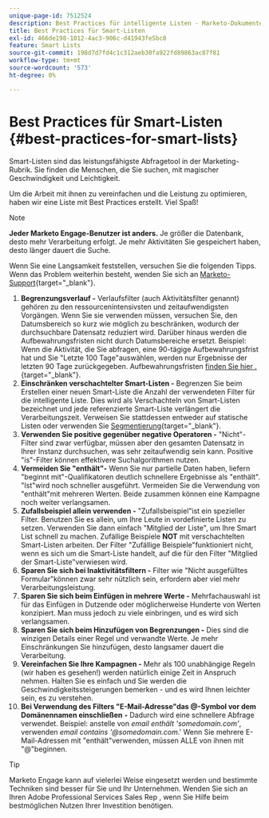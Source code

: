 ```yaml
---
unique-page-id: 7512524
description: Best Practices für intelligente Listen - Marketo-Dokumente - Produktdokumentation
title: Best Practices für Smart-Listen
exl-id: 466de198-1012-4ac3-906c-d41943fe5bc0
feature: Smart Lists
source-git-commit: 198d7d7fd4c1c312aeb30fa922fd89863ac87f81
workflow-type: tm+mt
source-wordcount: '573'
ht-degree: 0%

---
```


# Best Practices für Smart-Listen {#best-practices-for-smart-lists}

Smart-Listen sind das leistungsfähigste Abfragetool in der Marketing-Rubrik. Sie finden die Menschen, die Sie suchen, mit magischer Geschwindigkeit und Leichtigkeit.

Um die Arbeit mit ihnen zu vereinfachen und die Leistung zu optimieren, haben wir eine Liste mit Best Practices erstellt. Viel Spaß!

>[!NOTE]
>
>**Jeder Marketo Engage-Benutzer ist anders.** Je größer die Datenbank, desto mehr Verarbeitung erfolgt. Je mehr Aktivitäten Sie gespeichert haben, desto länger dauert die Suche.
>
>Wenn Sie eine Langsamkeit feststellen, versuchen Sie die folgenden Tipps. Wenn das Problem weiterhin besteht, wenden Sie sich an [Marketo-Support](https://nation.marketo.com/t5/Support/ct-p/Support){target="_blank"}.

1. **Begrenzungsverlauf -** Verlaufsfilter (auch Aktivitätsfilter genannt) gehören zu den ressourcenintensivsten und zeitaufwendigsten Vorgängen. Wenn Sie sie verwenden müssen, versuchen Sie, den Datumsbereich so kurz wie möglich zu beschränken, wodurch der durchsuchbare Datensatz reduziert wird. Darüber hinaus werden die Aufbewahrungsfristen nicht durch Datumsbereiche ersetzt. Beispiel: Wenn die Aktivität, die Sie abfragen, eine 90-tägige Aufbewahrungsfrist hat und Sie &quot;Letzte 100 Tage&quot;auswählen, werden nur Ergebnisse der letzten 90 Tage zurückgegeben. Aufbewahrungsfristen [finden Sie hier .](https://nation.marketo.com/t5/knowledgebase/marketo-activities-data-retention-policy/ta-p/251480){target="_blank"}.
1. **Einschränken verschachtelter Smart-Listen -** Begrenzen Sie beim Erstellen einer neuen Smart-Liste die Anzahl der verwendeten Filter für die intelligente Liste. Dies wird als Verschachteln von Smart-Listen bezeichnet und jede referenzierte Smart-Liste verlängert die Verarbeitungszeit. Verweisen Sie stattdessen entweder auf statische Listen oder verwenden Sie [Segmentierung](/help/marketo/product-docs/personalization/segmentation-and-snippets/segmentation/create-a-segmentation.md){target="_blank"}.
1. **Verwenden Sie positive gegenüber negative Operatoren -** &quot;Nicht&quot;-Filter sind zwar verfügbar, müssen aber den gesamten Datensatz in Ihrer Instanz durchsuchen, was sehr zeitaufwendig sein kann. Positive &quot;is&quot;-Filter können effektivere Suchalgorithmen nutzen.
1. **Vermeiden Sie &quot;enthält&quot;-** Wenn Sie nur partielle Daten haben, liefern &quot;beginnt mit&quot;-Qualifikatoren deutlich schnellere Ergebnisse als &quot;enthält&quot;. &quot;Ist&quot;wird noch schneller ausgeführt. Vermeiden Sie die Verwendung von &quot;enthält&quot;mit mehreren Werten. Beide zusammen können eine Kampagne noch weiter verlangsamen.
1. **Zufallsbeispiel allein verwenden -** &quot;Zufallsbeispiel&quot;ist ein spezieller Filter. Benutzen Sie es allein, um Ihre Leute in vordefinierte Listen zu setzen. Verwenden Sie dann einfach &quot;Mitglied der Liste&quot;, um Ihre Smart List schnell zu machen. Zufällige Beispiele **NOT** mit verschachtelten Smart-Listen arbeiten. Der Filter &quot;Zufällige Beispiele&quot;funktioniert nicht, wenn es sich um die Smart-Liste handelt, auf die für den Filter &quot;Mitglied der Smart-Liste&quot;verwiesen wird.
1. **Sparen Sie sich bei Inaktivitätsfiltern -** Filter wie &quot;Nicht ausgefülltes Formular&quot;können zwar sehr nützlich sein, erfordern aber viel mehr Verarbeitungsleistung.
1. **Sparen Sie sich beim Einfügen in mehrere Werte -** Mehrfachauswahl ist für das Einfügen in Dutzende oder möglicherweise Hunderte von Werten konzipiert. Man muss jedoch zu viele einbringen, und es wird sich verlangsamen.
1. **Sparen Sie sich beim Hinzufügen von Begrenzungen -** Dies sind die winzigen Details einer Regel und verwandte Werte. Je mehr Einschränkungen Sie hinzufügen, desto langsamer dauert die Verarbeitung.
1. **Vereinfachen Sie Ihre Kampagnen -** Mehr als 100 unabhängige Regeln (wir haben es gesehen!) werden natürlich einige Zeit in Anspruch nehmen. Halten Sie es einfach und Sie werden die Geschwindigkeitssteigerungen bemerken - und es wird Ihnen leichter sein, es zu verstehen.
1. **Bei Verwendung des Filters &quot;E-Mail-Adresse&quot;das @-Symbol vor dem Domänennamen einschließen** **-** Dadurch wird eine schnellere Abfrage verwendet. Beispiel: anstelle von _email enthält &#39;somedomain.com&#39;_, verwenden _email contains &#39;@somedomain.com_.&#39; Wenn Sie mehrere E-Mail-Adressen mit &quot;enthält&quot;verwenden, müssen ALLE von ihnen mit &quot;@&quot;beginnen.

>[!TIP]
>
>Marketo Engage kann auf vielerlei Weise eingesetzt werden und bestimmte Techniken sind besser für Sie und Ihr Unternehmen. Wenden Sie sich an Ihren Adobe Professional Services Sales Rep , wenn Sie Hilfe beim bestmöglichen Nutzen Ihrer Investition benötigen.
